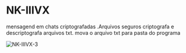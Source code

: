 # NK-IIIVX

mensagend em chats criptografadas .Arquivos seguros criptografa e descriptografa arquivos txt. mova o arquivo txt para pasta do  programa



![NK-IIIVX-3](https://user-images.githubusercontent.com/101123260/157068332-5e9a0085-ab15-4a73-9c05-e7a44aebd198.png)









